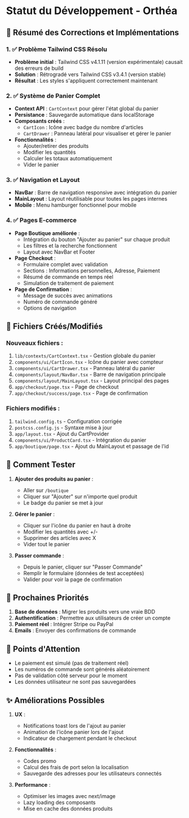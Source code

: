 # Statut du Développement - Orthéa

## 🎯 Résumé des Corrections et Implémentations

### 1. ✅ Problème Tailwind CSS Résolu
- **Problème initial** : Tailwind CSS v4.1.11 (version expérimentale) causait des erreurs de build
- **Solution** : Rétrogradé vers Tailwind CSS v3.4.1 (version stable)
- **Résultat** : Les styles s'appliquent correctement maintenant

### 2. ✅ Système de Panier Complet
- **Context API** : `CartContext` pour gérer l'état global du panier
- **Persistance** : Sauvegarde automatique dans localStorage
- **Composants créés** :
  - `CartIcon` : Icône avec badge du nombre d'articles
  - `CartDrawer` : Panneau latéral pour visualiser et gérer le panier
- **Fonctionnalités** :
  - Ajouter/retirer des produits
  - Modifier les quantités
  - Calculer les totaux automatiquement
  - Vider le panier

### 3. ✅ Navigation et Layout
- **NavBar** : Barre de navigation responsive avec intégration du panier
- **MainLayout** : Layout réutilisable pour toutes les pages internes
- **Mobile** : Menu hamburger fonctionnel pour mobile

### 4. ✅ Pages E-commerce
- **Page Boutique améliorée** :
  - Intégration du bouton "Ajouter au panier" sur chaque produit
  - Les filtres et la recherche fonctionnent
  - Layout avec NavBar et Footer
- **Page Checkout** :
  - Formulaire complet avec validation
  - Sections : Informations personnelles, Adresse, Paiement
  - Résumé de commande en temps réel
  - Simulation de traitement de paiement
- **Page de Confirmation** :
  - Message de succès avec animations
  - Numéro de commande généré
  - Options de navigation

## 📁 Fichiers Créés/Modifiés

### Nouveaux fichiers :
1. `lib/contexts/CartContext.tsx` - Gestion globale du panier
2. `components/ui/CartIcon.tsx` - Icône du panier avec compteur
3. `components/ui/CartDrawer.tsx` - Panneau latéral du panier
4. `components/layout/NavBar.tsx` - Barre de navigation principale
5. `components/layout/MainLayout.tsx` - Layout principal des pages
6. `app/checkout/page.tsx` - Page de checkout
7. `app/checkout/success/page.tsx` - Page de confirmation

### Fichiers modifiés :
1. `tailwind.config.ts` - Configuration corrigée
2. `postcss.config.js` - Syntaxe mise à jour
3. `app/layout.tsx` - Ajout du CartProvider
4. `components/ui/ProductCard.tsx` - Intégration du panier
5. `app/boutique/page.tsx` - Ajout du MainLayout et passage de l'id

## 🚀 Comment Tester

1. **Ajouter des produits au panier** :
   - Aller sur `/boutique`
   - Cliquer sur "Ajouter" sur n'importe quel produit
   - Le badge du panier se met à jour

2. **Gérer le panier** :
   - Cliquer sur l'icône du panier en haut à droite
   - Modifier les quantités avec +/-
   - Supprimer des articles avec X
   - Vider tout le panier

3. **Passer commande** :
   - Depuis le panier, cliquer sur "Passer Commande"
   - Remplir le formulaire (données de test acceptées)
   - Valider pour voir la page de confirmation

## 🔄 Prochaines Priorités

1. **Base de données** : Migrer les produits vers une vraie BDD
2. **Authentification** : Permettre aux utilisateurs de créer un compte
3. **Paiement réel** : Intégrer Stripe ou PayPal
4. **Emails** : Envoyer des confirmations de commande

## 🐛 Points d'Attention

- Le paiement est simulé (pas de traitement réel)
- Les numéros de commande sont générés aléatoirement
- Pas de validation côté serveur pour le moment
- Les données utilisateur ne sont pas sauvegardées

## ✨ Améliorations Possibles

1. **UX** :
   - Notifications toast lors de l'ajout au panier
   - Animation de l'icône panier lors de l'ajout
   - Indicateur de chargement pendant le checkout

2. **Fonctionnalités** :
   - Codes promo
   - Calcul des frais de port selon la localisation
   - Sauvegarde des adresses pour les utilisateurs connectés

3. **Performance** :
   - Optimiser les images avec next/image
   - Lazy loading des composants
   - Mise en cache des données produits